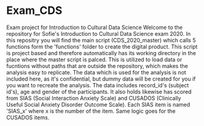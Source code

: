 # Exam_CDS
Exam project for Introduction to Cultural Data Science
Welcome to the repository for Sofie's Introduction to Cultural Data Science exam 2020. In this repositry you will find the main script (CDS_2020_master) which calls 5 functions form the 'functions' folder to create the digital product. This script is project based and therefore automatically has its working directory in the place where the master script is palced. This is utilized to load data or fucntions without paths that are outside the repository, which makes the analysis easy to replicate. The data which is used for the analysis is not included here, as it's confidential, but dummy data will be created for you if you want to recreate the analysis. The data includes record_id's (subject id's), age and gender of the participants. It also holds likewise has scored from SIAS (Social Interaction Anxiety Scale) and CUSADOS (Clinically Useful Social Anxiety Disorder Outcome Scale). Each SIAS item is named 'SIAS_x' where x is the number of the item. Same logic goes for the CUSADOS items.
